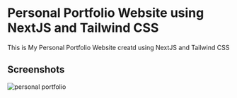 # Personal Portfolio Website using NextJS and Tailwind CSS

This is My Personal Portfolio Website creatd using NextJS and Tailwind CSS

## Screenshots

![personal portfolio](https://user-images.githubusercontent.com/66505013/150582939-150a2508-13c8-457e-ade9-63a02bcb9b39.PNG)
